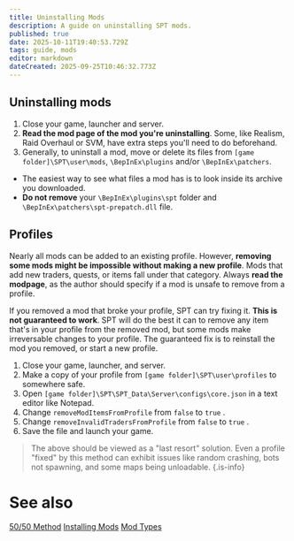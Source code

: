 ```yaml
---
title: Uninstalling Mods
description: A guide on uninstalling SPT mods.
published: true
date: 2025-10-11T19:40:53.729Z
tags: guide, mods
editor: markdown
dateCreated: 2025-09-25T10:46:32.773Z
---
```


## Uninstalling mods

1. Close your game, launcher and server.
2. **Read the mod page of the mod you're uninstalling**. Some, like Realism, Raid Overhaul or SVM, have extra steps you'll need to do beforehand.
3. Generally, to uninstall a mod, move or delete its files from `[game folder]\SPT\user\mods`, `\BepInEx\plugins` and/or `\BepInEx\patchers`.
  - The easiest way to see what files a mod has is to look inside its archive you downloaded.
  - **Do not remove** your `\BepInEx\plugins\spt` folder and `\BepInEx\patchers\spt-prepatch.dll` file.


## Profiles

Nearly all mods can be added to an existing profile. However, **removing some mods might be impossible without making a new profile**. Mods that add new traders, quests, or items fall under that category. Always **read the modpage**, as the author should specify if a mod is unsafe to remove from a profile.

If you removed a mod that broke your profile, SPT can try fixing it. **This is not guaranteed to work**. SPT will do the best it can to remove any item that's in your profile from the removed mod, but some mods make irreversable changes to your profile. The guaranteed fix is to reinstall the mod you removed, or start a new profile.

1. Close your game, launcher, and server.
2. Make a copy of your profile from `[game folder]\SPT\user\profiles` to somewhere safe.
3. Open `[game folder]\SPT\SPT_Data\Server\configs\core.json` in a text editor like Notepad.
4. Change `removeModItemsFromProfile` from `false` to `true` .
5. Change `removeInvalidTradersFromProfile` from `false` to `true` .
6. Save the file and launch your game.

> The above should be viewed as a "last resort" solution. Even a profile "fixed" by this method can exhibit issues like random crashing, bots not spawning, and some maps being unloadable.
{.is-info}

# See also
[50/50 Method](/5050-method)
[Installing Mods](/Installing_Mods)
[Mod Types](/Mod_Types)